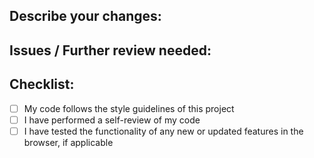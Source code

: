 ## Describe your changes:
[//]: <> (Which files were changed? What changes were made?)


## Issues / Further review needed:
[//]: <> (Reminders for new issues or areas needing additional review.)


## Checklist:

- [ ] My code follows the style guidelines of this project
- [ ] I have performed a self-review of my code
- [ ] I have tested the functionality of any new or updated features in the browser, if applicable
